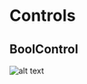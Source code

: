 # Controls

## BoolControl

![alt text](https://github.com/kkuba91/LabView_PLC/blob/master/Controls/BoolControl.JPG?raw=true)

